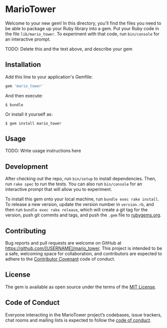 # MarioTower

Welcome to your new gem! In this directory, you'll find the files you need to be able to package up your Ruby library into a gem. Put your Ruby code in the file `lib/mario_tower`. To experiment with that code, run `bin/console` for an interactive prompt.

TODO: Delete this and the text above, and describe your gem

## Installation

Add this line to your application's Gemfile:

```ruby
gem 'mario_tower'
```

And then execute:

    $ bundle

Or install it yourself as:

    $ gem install mario_tower

## Usage

TODO: Write usage instructions here

## Development

After checking out the repo, run `bin/setup` to install dependencies. Then, run `rake spec` to run the tests. You can also run `bin/console` for an interactive prompt that will allow you to experiment.

To install this gem onto your local machine, run `bundle exec rake install`. To release a new version, update the version number in `version.rb`, and then run `bundle exec rake release`, which will create a git tag for the version, push git commits and tags, and push the `.gem` file to [rubygems.org](https://rubygems.org).

## Contributing

Bug reports and pull requests are welcome on GitHub at https://github.com/[USERNAME]/mario_tower. This project is intended to be a safe, welcoming space for collaboration, and contributors are expected to adhere to the [Contributor Covenant](http://contributor-covenant.org) code of conduct.

## License

The gem is available as open source under the terms of the [MIT License](https://opensource.org/licenses/MIT).

## Code of Conduct

Everyone interacting in the MarioTower project’s codebases, issue trackers, chat rooms and mailing lists is expected to follow the [code of conduct](https://github.com/[USERNAME]/mario_tower/blob/master/CODE_OF_CONDUCT.md).
